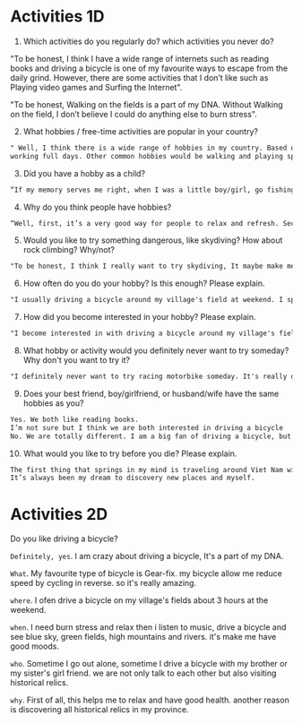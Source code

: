 # Activities 1D

1. Which activities do you regularly do? which activities you never do?

"To be honest, I think I have a wide range of internets such as reading books and driving a bicycle is one of my favourite ways to escape from the daily grind. However, there are some activities that I don’t like such as Playing video games and Surfing the Internet".

"To be honest, Walking on the fields is a part of my DNA. Without Walking on the field, I don’t believe I could do anything else to burn stress".


2. What hobbies / free-time activities are popular in your country?
```markdown
" Well, I think there is a wide range of hobbies in my country. Based on what I know, the most popular is Listening to music. The reason for this could be that everybody enjoys music after 
working full days. Other common hobbies would be walking and playing sports. Additionally, there are many others, such as going fishing and flying kites".
```

3. Did you have a hobby as a child?
```markdown
“If my memory serves me right, when I was a little boy/girl, go fishing was my all-time favourite hobby.”
```

4. Why do you think people have hobbies?
```markdown
“Well, first, it’s a very good way for people to relax and refresh. Second, free time activities help them to let off steam and make them more energetic. Another reason is that hobbies provide them chance to improve their relationships”.
```

5. Would you like to try something dangerous, like skydiving? How about rock climbing? Why/not?
```markdown
"To be honest, I think I really want to try skydiving, It maybe make me become stronger man and brave. Rock climbing might be suitable for me because I like discovery my new mountain"
```

6. How often do you do your hobby? Is this enough? Please explain.
```markdown
"I usually driving a bicycle around my village's field at weekend. I spend 3 hours for this hobby, I feel this is not enough with me to burn stress. I can see all fields, rivers, mountains and blue sky. It's amazing and awesome".
```

7. How did you become interested in your hobby? Please explain.
```markdown
"I become interested in with driving a bicycle around my village's fields when I reading books about my province's historical stories and I want to see historical sites by my bicycle".
```

8. What hobby or activity would you definitely never want to try someday? Why don't you want to try it?
```markdown
"I definitely never want to try racing motorbike someday. It's really dangerous and risk for everybody, you can die everytime if you collision with something on street. So I don't want to try it."
```

9. Does your best friend, boy/girlfriend, or husband/wife have the same hobbies as you?
```markdown
Yes. We both like reading books.
I’m not sure but I think we are both interested in driving a bicycle
No. We are totally different. I am a big fan of driving a bicycle, but my sister loves sleeping and surfing the internet.
```

10. What would you like to try before you die? Please explain.
```markdown
The first thing that springs in my mind is traveling around Viet Nam with my love.
It’s always been my dream to discovery new places and myself.
```

# Activities 2D

Do you like driving a bicycle?

`Definitely, yes`. I am crazy about driving a bicycle, It's a part of my DNA.

`What`. My favourite type of bicycle is Gear-fix. my bicycle allow me reduce speed by cycling in reverse. so it's really amazing.

`where`. I ofen drive a bicycle on my village's fields about 3 hours at the weekend.

`when`. I need burn stress and relax then i listen to music, drive a bicycle and see blue sky, green fields, high mountains and rivers. it's make me have good moods.

`who`. Sometime I go out alone, sometime I drive a bicycle with my brother or my sister's girl friend. we are not only talk to each other but also visiting historical relics.

`why`. First of all, this helps me to relax and have good health. another reason is discovering all historical relics in my province.
